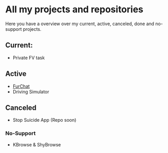# All my projects and repositories
Here you have a overview over my current, active, canceled, done and no-support projects.

## Current:
- Private FV task

## Active
- [FurChat](../FurChat/readme.md)
- Driving Simulator

## Canceled
- Stop Suicide App (Repo soon)

### No-Support
- KBrowse & ShyBrowse

